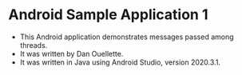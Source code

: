 # Android Sample Application 1 
- This Android application demonstrates messages passed among threads.
- It was written by Dan Ouellette.
- It was written in Java using Android Studio, version 2020.3.1.